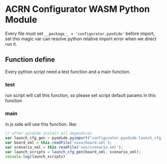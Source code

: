 # ACRN Configurator WASM Python Module

Every file must set `__package__ = 'configurator.pyodide'` before import,
set this magic var can resolve python relative import error when we direct run it.

## Function define

Every python script need a test function and a main function.

### test

run script will call this function,
so please set script default params in this function

### main

in js side will use this function.
like:

```javascript
// after pyodide install all dependices
var launch_cfg_gen = pyodide.pyimport("configurator.pyodide.launch_cfg_gen").main;
var board_xml = this.readFile('xxxx/board.xml');
var scenario_xml = this.readFile('xxx/scenario.xml');
var launch_scripts = launch_cfg_gen(board_xml, scenario_xml);
console.log(launch_scripts)
```
